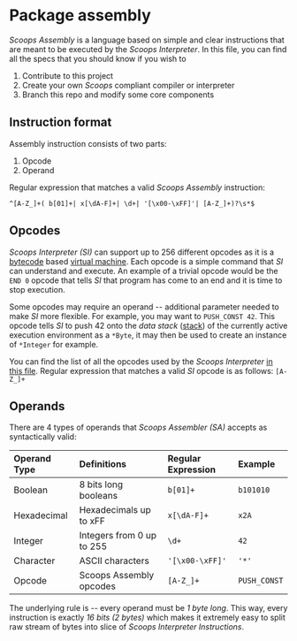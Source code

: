 # Package assembly

*Scoops Assembly* is a language based on simple and clear instructions that are
meant to be executed by the *Scoops Interpreter*. In this file, you can find all
the specs that you should know if you wish to

1. Contribute to this project
2. Create your own *Scoops* compliant compiler or interpreter
3. Branch this repo and modify some core components

## Instruction format

Assembly instruction consists of two parts:

1. Opcode
2. Operand

Regular expression that matches a valid *Scoops Assembly* instruction:

```
^[A-Z_]+( b[01]+| x[\dA-F]+| \d+| '[\x00-\xFF]'| [A-Z_]+)?\s*$
```

## Opcodes

*Scoops Interpreter (SI)* can support up to 256 different opcodes as it is a
[bytecode] based [virtual machine]. Each opcode is a simple command that *SI*
can understand and execute. An example of a trivial opcode would be the `END 0`
opcode that tells *SI* that program has come to an end and it is time to stop
execution.

Some opcodes may require an operand -- additional parameter needed to make *SI*
more flexible. For example, you may want to `PUSH_CONST 42`. This opcode tells
*SI* to push 42 onto the *data stack* ([stack]) of the currently active
execution environment as a `*Byte`, it may then be used to create an instance of
`*Integer` for example.

You can find the list of all the opcodes used by the *Scoops Interpreter*
[in this file]. Regular expression that matches a valid *SI* opcode is as
follows: `[A-Z_]+`

[bytecode]: https://en.wikipedia.org/wiki/Bytecode
[virtual machine]: https://en.wikipedia.org/wiki/Virtual_machine
[stack]: https://en.wikipedia.org/wiki/Stack_(abstract_data_type)
[in this file]: ../Shared/opcodes.go

## Operands

There are 4 types of operands that *Scoops Assembler (SA)* accepts as
syntactically valid:

| Operand Type | Definitions               | Regular Expression | Example      |
|:-------------|:--------------------------|:-------------------|:-------------|
| Boolean      | 8 bits long booleans      | `b[01]+`           | `b101010`    |
| Hexadecimal  | Hexadecimals up to xFF    | `x[\dA-F]+`        | `x2A`        |
| Integer      | Integers from 0 up to 255 | `\d+`              | `42`         |
| Character    | ASCII characters          | `'[\x00-\xFF]'`    | `'*'`        |
| Opcode       | Scoops Assembly opcodes   | `[A-Z_]+`          | `PUSH_CONST` |

The underlying rule is -- every operand must be *1 byte long*. This way, every
instruction is exactly *16 bits (2 bytes)* which makes it extremely easy to
split raw stream of bytes into slice of *Scoops Interpreter Instructions*.